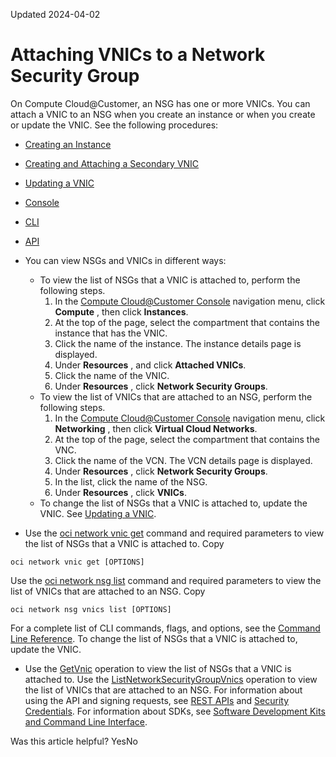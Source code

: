 Updated 2024-04-02
# Attaching VNICs to a Network Security Group
On Compute Cloud@Customer, an NSG has one or more VNICs. You can attach a VNIC to an NSG when you create an instance or when you create or update the VNIC.
See the following procedures:
  * [Creating an Instance](https://docs.oracle.com/en-us/iaas/compute-cloud-at-customer/topics/compute/creating-an-instance.htm#creating-an-instance "On Compute Cloud@Customer, you can create an instance using the Compute Cloud@Customer Console, CLI, and API.")
  * [Creating and Attaching a Secondary VNIC](https://docs.oracle.com/en-us/iaas/compute-cloud-at-customer/topics/network/creating-and-attaching-a-secondary-vnic.htm#creating-and-attaching-a-secondary-vnic "On Compute Cloud@Customer, you can add more VNICs to an instance.")
  * [Updating a VNIC](https://docs.oracle.com/en-us/iaas/compute-cloud-at-customer/topics/network/updating-a-vnic.htm#updating-a-vnic "On Compute Cloud@Customer, you can update the VNIC name, the host name, and whether to disable source/destination checks. You can add the VNIC to an NSG and remove the VNIC from an NSG.")


  * [Console](https://docs.oracle.com/en-us/iaas/compute-cloud-at-customer/topics/network/attaching-vnics-to-a-network-security-group.htm)
  * [CLI](https://docs.oracle.com/en-us/iaas/compute-cloud-at-customer/topics/network/attaching-vnics-to-a-network-security-group.htm)
  * [API](https://docs.oracle.com/en-us/iaas/compute-cloud-at-customer/topics/network/attaching-vnics-to-a-network-security-group.htm)


  * You can view NSGs and VNICs in different ways:
    * To view the list of NSGs that a VNIC is attached to, perform the following steps.
      1. In the [Compute Cloud@Customer Console](https://docs.oracle.com/en-us/iaas/compute-cloud-at-customer/topics/overview/compute-cloud-customer-console.htm#accessing-the-console "Use the Compute Cloud@Customer Console to create and manage compute, storage and other resources on a Compute Cloud@Customer infrastructure.") navigation menu, click **Compute** , then click **Instances**.
      2. At the top of the page, select the compartment that contains the instance that has the VNIC.
      3. Click the name of the instance.
The instance details page is displayed.
      4. Under **Resources** , and click **Attached VNICs**.
      5. Click the name of the VNIC.
      6. Under **Resources** , click **Network Security Groups**.
    * To view the list of VNICs that are attached to an NSG, perform the following steps.
      1. In the [Compute Cloud@Customer Console](https://docs.oracle.com/en-us/iaas/compute-cloud-at-customer/topics/overview/compute-cloud-customer-console.htm#accessing-the-console "Use the Compute Cloud@Customer Console to create and manage compute, storage and other resources on a Compute Cloud@Customer infrastructure.") navigation menu, click **Networking** , then click **Virtual Cloud Networks**.
      2. At the top of the page, select the compartment that contains the VNC.
      3. Click the name of the VCN. 
The VCN details page is displayed.
      4. Under **Resources** , click **Network Security Groups**.
      5. In the list, click the name of the NSG.
      6. Under **Resources** , click **VNICs**.
    * To change the list of NSGs that a VNIC is attached to, update the VNIC. See [Updating a VNIC](https://docs.oracle.com/en-us/iaas/compute-cloud-at-customer/topics/network/updating-a-vnic.htm#updating-a-vnic "On Compute Cloud@Customer, you can update the VNIC name, the host name, and whether to disable source/destination checks. You can add the VNIC to an NSG and remove the VNIC from an NSG.").
  * Use the [oci network vnic get](https://docs.oracle.com/iaas/tools/oci-cli/latest/oci_cli_docs/cmdref/network/vnic/get.html) command and required parameters to view the list of NSGs that a VNIC is attached to.
Copy
```
oci network vnic get [OPTIONS]
```

Use the [oci network nsg list](https://docs.oracle.com/iaas/tools/oci-cli/latest/oci_cli_docs/cmdref/network/nsg/list.html) command and required parameters to view the list of VNICs that are attached to an NSG.
Copy
```
oci network nsg vnics list [OPTIONS]
```

For a complete list of CLI commands, flags, and options, see the [Command Line Reference](https://docs.oracle.com/iaas/tools/oci-cli/latest/oci_cli_docs/index.html).
To change the list of NSGs that a VNIC is attached to, update the VNIC.
  * Use the [GetVnic](https://docs.oracle.com/iaas/api/#/en/iaas/latest/Vnic/GetVnic) operation to view the list of NSGs that a VNIC is attached to.
Use the [ListNetworkSecurityGroupVnics](https://docs.oracle.com/iaas/api/#/en/iaas/latest/NetworkSecurityGroupVnic/ListNetworkSecurityGroupVnics) operation to view the list of VNICs that are attached to an NSG.
For information about using the API and signing requests, see [REST APIs](https://docs.oracle.com/iaas/Content/API/Concepts/usingapi.htm#REST_APIs) and [Security Credentials](https://docs.oracle.com/iaas/Content/General/Concepts/credentials.htm). For information about SDKs, see [Software Development Kits and Command Line Interface](https://docs.oracle.com/iaas/Content/API/Concepts/sdks.htm#Software_Development_Kits_and_Command_Line_Interface).


Was this article helpful?
YesNo

